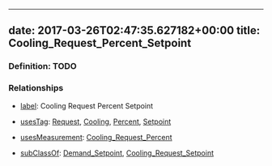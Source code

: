 
---
date: 2017-03-26T02:47:35.627182+00:00
title: Cooling_Request_Percent_Setpoint
---
### Definition: TODO

### Relationships

* [label](http://www.w3.org/2000/01/rdf-schema#label): Cooling Request Percent Setpoint

* [usesTag](https://brickschema.org/schema/1.0/BrickFrame#usesTag): [Request](https://brickschema.org/schema/1.0/BrickTag#Request), [Cooling](https://brickschema.org/schema/1.0/BrickTag#Cooling), [Percent](https://brickschema.org/schema/1.0/BrickTag#Percent), [Setpoint](https://brickschema.org/schema/1.0/BrickTag#Setpoint)

* [usesMeasurement](https://brickschema.org/schema/1.0/BrickFrame#usesMeasurement): [Cooling_Request_Percent](https://brickschema.org/schema/1.0/Brick#Cooling_Request_Percent)

* [subClassOf](http://www.w3.org/2000/01/rdf-schema#subClassOf): [Demand_Setpoint](https://brickschema.org/schema/1.0/Brick#Demand_Setpoint), [Cooling_Request_Setpoint](https://brickschema.org/schema/1.0/Brick#Cooling_Request_Setpoint)
